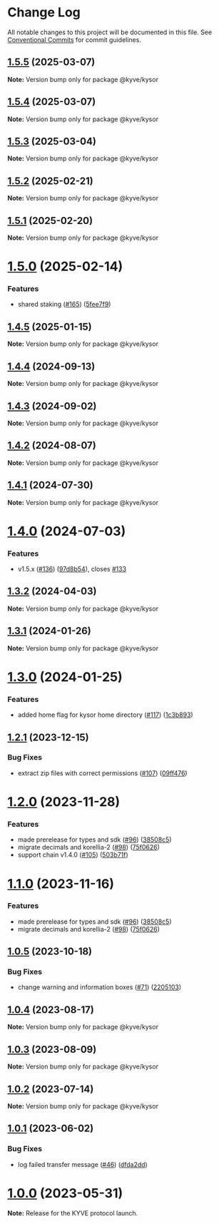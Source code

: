 # Change Log

All notable changes to this project will be documented in this file.
See [Conventional Commits](https://conventionalcommits.org) for commit guidelines.

## [1.5.5](https://github.com/KYVENetwork/kyvejs/compare/@kyve/kysor@1.5.4...@kyve/kysor@1.5.5) (2025-03-07)

**Note:** Version bump only for package @kyve/kysor

## [1.5.4](https://github.com/KYVENetwork/kyvejs/compare/@kyve/kysor@1.5.3...@kyve/kysor@1.5.4) (2025-03-07)

**Note:** Version bump only for package @kyve/kysor

## [1.5.3](https://github.com/KYVENetwork/kyvejs/compare/@kyve/kysor@1.5.2...@kyve/kysor@1.5.3) (2025-03-04)

**Note:** Version bump only for package @kyve/kysor

## [1.5.2](https://github.com/KYVENetwork/kyvejs/compare/@kyve/kysor@1.5.1...@kyve/kysor@1.5.2) (2025-02-21)

**Note:** Version bump only for package @kyve/kysor

## [1.5.1](https://github.com/KYVENetwork/kyvejs/compare/@kyve/kysor@1.5.0...@kyve/kysor@1.5.1) (2025-02-20)

**Note:** Version bump only for package @kyve/kysor

# [1.5.0](https://github.com/KYVENetwork/kyvejs/compare/@kyve/kysor@1.4.5...@kyve/kysor@1.5.0) (2025-02-14)

### Features

- shared staking ([#165](https://github.com/KYVENetwork/kyvejs/issues/165)) ([5fee7f9](https://github.com/KYVENetwork/kyvejs/commit/5fee7f9db9c0aa47b0486ca880643333a7bdcc1a))

## [1.4.5](https://github.com/KYVENetwork/kyvejs/compare/@kyve/kysor@1.4.4...@kyve/kysor@1.4.5) (2025-01-15)

**Note:** Version bump only for package @kyve/kysor

## [1.4.4](https://github.com/KYVENetwork/kyvejs/compare/@kyve/kysor@1.4.3...@kyve/kysor@1.4.4) (2024-09-13)

**Note:** Version bump only for package @kyve/kysor

## [1.4.3](https://github.com/KYVENetwork/kyvejs/compare/@kyve/kysor@1.4.2...@kyve/kysor@1.4.3) (2024-09-02)

**Note:** Version bump only for package @kyve/kysor

## [1.4.2](https://github.com/KYVENetwork/kyvejs/compare/@kyve/kysor@1.4.1...@kyve/kysor@1.4.2) (2024-08-07)

**Note:** Version bump only for package @kyve/kysor

## [1.4.1](https://github.com/KYVENetwork/kyvejs/compare/@kyve/kysor@1.4.0...@kyve/kysor@1.4.1) (2024-07-30)

**Note:** Version bump only for package @kyve/kysor

# [1.4.0](https://github.com/KYVENetwork/kyvejs/compare/@kyve/kysor@1.3.2...@kyve/kysor@1.4.0) (2024-07-03)

### Features

- v1.5.x ([#136](https://github.com/KYVENetwork/kyvejs/issues/136)) ([97d8b54](https://github.com/KYVENetwork/kyvejs/commit/97d8b54833d50bee7eb1a6e17d61f71d81887a9d)), closes [#133](https://github.com/KYVENetwork/kyvejs/issues/133)

## [1.3.2](https://github.com/KYVENetwork/kyvejs/compare/@kyve/kysor@1.3.1...@kyve/kysor@1.3.2) (2024-04-03)

**Note:** Version bump only for package @kyve/kysor

## [1.3.1](https://github.com/KYVENetwork/kyvejs/compare/@kyve/kysor@1.3.0...@kyve/kysor@1.3.1) (2024-01-26)

**Note:** Version bump only for package @kyve/kysor

# [1.3.0](https://github.com/KYVENetwork/kyvejs/compare/@kyve/kysor@1.2.1...@kyve/kysor@1.3.0) (2024-01-25)

### Features

- added home flag for kysor home directory ([#117](https://github.com/KYVENetwork/kyvejs/issues/117)) ([1c3b893](https://github.com/KYVENetwork/kyvejs/commit/1c3b89343bcbebf5d3d91e7d4eab96dc85c7d8cd))

## [1.2.1](https://github.com/KYVENetwork/kyvejs/compare/@kyve/kysor@1.2.0...@kyve/kysor@1.2.1) (2023-12-15)

### Bug Fixes

- extract zip files with correct permissions ([#107](https://github.com/KYVENetwork/kyvejs/issues/107)) ([09ff476](https://github.com/KYVENetwork/kyvejs/commit/09ff47675aad7272d18aaffdf660d6a261f03a73))

# [1.2.0](https://github.com/KYVENetwork/kyvejs/compare/@kyve/kysor@1.0.5...@kyve/kysor@1.2.0) (2023-11-28)

### Features

- made prerelease for types and sdk ([#96](https://github.com/KYVENetwork/kyvejs/issues/96)) ([38508c5](https://github.com/KYVENetwork/kyvejs/commit/38508c50d1d86e98339650626e21a1bc9017d9f5))
- migrate decimals and korellia-2 ([#98](https://github.com/KYVENetwork/kyvejs/issues/98)) ([75f0626](https://github.com/KYVENetwork/kyvejs/commit/75f0626095a11e3a0d0137f5aa30d1d40f1a6674))
- support chain v1.4.0 ([#105](https://github.com/KYVENetwork/kyvejs/issues/105)) ([503b71f](https://github.com/KYVENetwork/kyvejs/commit/503b71f40ed4d32c68d2bff34cfcf88120944c73))

# [1.1.0](https://github.com/KYVENetwork/kyvejs/compare/@kyve/kysor@1.0.5...@kyve/kysor@1.1.0) (2023-11-16)

### Features

- made prerelease for types and sdk ([#96](https://github.com/KYVENetwork/kyvejs/issues/96)) ([38508c5](https://github.com/KYVENetwork/kyvejs/commit/38508c50d1d86e98339650626e21a1bc9017d9f5))
- migrate decimals and korellia-2 ([#98](https://github.com/KYVENetwork/kyvejs/issues/98)) ([75f0626](https://github.com/KYVENetwork/kyvejs/commit/75f0626095a11e3a0d0137f5aa30d1d40f1a6674))

## [1.0.5](https://github.com/KYVENetwork/kyvejs/compare/@kyve/kysor@1.0.4...@kyve/kysor@1.0.5) (2023-10-18)

### Bug Fixes

- change warning and information boxes ([#71](https://github.com/KYVENetwork/kyvejs/issues/71)) ([2205103](https://github.com/KYVENetwork/kyvejs/commit/220510300e701b77b1822475bd5900ddc812e313))

## [1.0.4](https://github.com/KYVENetwork/kyvejs/compare/@kyve/kysor@1.0.3...@kyve/kysor@1.0.4) (2023-08-17)

**Note:** Version bump only for package @kyve/kysor

## [1.0.3](https://github.com/KYVENetwork/kyvejs/compare/@kyve/kysor@1.0.2...@kyve/kysor@1.0.3) (2023-08-09)

**Note:** Version bump only for package @kyve/kysor

## [1.0.2](https://github.com/KYVENetwork/kyvejs/compare/@kyve/kysor@1.0.1...@kyve/kysor@1.0.2) (2023-07-14)

**Note:** Version bump only for package @kyve/kysor

## [1.0.1](https://github.com/KYVENetwork/kyvejs/compare/@kyve/kysor@1.0.0-beta.21...@kyve/kysor@1.0.1) (2023-06-02)

### Bug Fixes

- log failed transfer message ([#46](https://github.com/KYVENetwork/kyvejs/issues/46)) ([dfda2dd](https://github.com/KYVENetwork/kyvejs/commit/dfda2dd1ae96f9ecc856069bda934c9772c9934b))

# [1.0.0](https://github.com/KYVENetwork/kyvejs/compare/@kyve/kysor@1.0.0-beta.21...@kyve/kysor@1.0.0) (2023-05-31)

**Note:** Release for the KYVE protocol launch.
